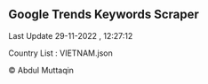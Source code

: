

## Google Trends Keywords Scraper 
 
Last Update 29-11-2022 , 12:27:12

Country List :
VIETNAM.json



© Abdul Muttaqin 

